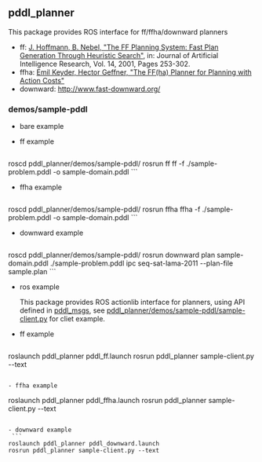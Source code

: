## pddl_planner

This package provides ROS interface for ff/ffha/downward planners

- ff: [J. Hoffmann, B. Nebel, "The FF Planning System: Fast Plan Generation Through Heuristic Search"](http://www.ai.mit.edu/courses/16.412J/ff.ps), in: Journal of Artificial Intelligence Research, Vol. 14, 2001, Pages 253-302.
- ffha: [Emil Keyder, Hector Geffner, "The FF(ha) Planner for Planning with Action Costs"](http://ipc.informatik.uni-freiburg.de/Planners?action=AttachFile&do=view&target=ffha.pdf)
- downward: http://www.fast-downward.org/

### demos/sample-pddl

- bare example

 - ff example
    ```
roscd pddl_planner/demos/sample-pddl/
rosrun ff ff -f ./sample-problem.pddl -o sample-domain.pddl
    ```

 - ffha example
    ```
roscd pddl_planner/demos/sample-pddl/
rosrun ffha ffha -f ./sample-problem.pddl -o sample-domain.pddl
    ```

 - downward example
    ```
roscd pddl_planner/demos/sample-pddl/
rosrun downward plan sample-domain.pddl ./sample-problem.pddl ipc seq-sat-lama-2011 --plan-file sample.plan
    ```

- ros example

  This package provides ROS actionlib interface for planners, using API defined in [pddl_msgs](https://github.com/jsk-ros-pkg/jsk_planning/blob/master/pddl/pddl_msgs/action/PDDLPlanner.action), see [pddl_planner/demos/sample-pddl/sample-client.py](https://github.com/jsk-ros-pkg/jsk_planning/blob/master/pddl/pddl_planner/demos/sample-pddl/sample-client.py) for cliet example.

 - ff example
    ```
roslaunch pddl_planner pddl_ff.launch
rosrun pddl_planner sample-client.py --text
   ```

 - ffha example
   ```
roslaunch pddl_planner pddl_ffha.launch
rosrun pddl_planner sample-client.py --text
   ```

 - downward example
    ```
roslaunch pddl_planner pddl_downward.launch
rosrun pddl_planner sample-client.py --text
   ```

